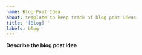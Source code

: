 ```yaml
---
name: Blog Post Idea
about: template to keep track of blog post ideas
title: '[Blog] '
labels: blog
---
```


**Describe the blog post idea**

